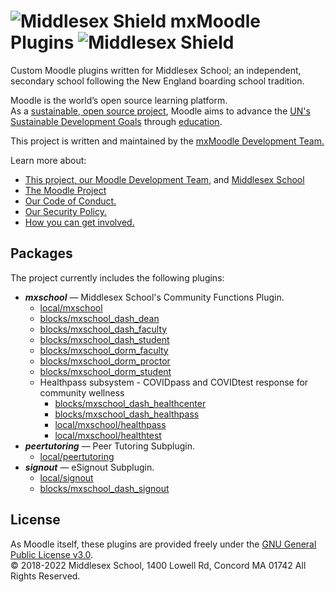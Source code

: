 # ![Middlesex Shield](/assets/mx_shield.png) mxMoodle Plugins ![Middlesex Shield](/assets/mx_shield.png)
Custom Moodle plugins written for Middlesex School; an independent, secondary school following the New England boarding school tradition.

Moodle is the world’s open source learning platform. </br>
As a [sustainable, open source project](http://oss-watch.ac.uk/resources/cs-moodle), Moodle aims to advance the [UN's Sustainable Development Goals](https://www.un.org/sustainabledevelopment/) through [education](https://www.mnialive.com/articles/education-is-the-solution-for-sustainable-development-goals-says-moodle-founder/).

This project is written and maintained by the [mxMoodle Development Team.](/docs/ABOUT_US.md)

Learn more about:
- [This project, our Moodle Development Team,](/docs/ABOUT_US.md) and [Middlesex School](https://mxschool.edu)
- [The Moodle Project](https://moodle.org)
- [Our Code of Conduct.](/docs/CODE_OF_CONDUCT.md)
- [Our Security Policy.](/docs/SECURITY.md)
- [How you can get involved.](/docs/CONTRIBUTING.md)

## Packages
The project currently includes the following plugins:
- **_mxschool_** — Middlesex School's Community Functions Plugin.
    - [local/mxschool](/local/mxschool/README.md)
    - [blocks/mxschool_dash_dean](/blocks/mxschool_dash_dean/README.md)
    - [blocks/mxschool_dash_faculty](/blocks/mxschool_dash_faculty/README.md)
    - [blocks/mxschool_dash_student](/blocks/mxschool_dash_student/README.md)
    - [blocks/mxschool_dorm_faculty](/blocks/mxschool_dorm_faculty/README.md)
    - [blocks/mxschool_dorm_proctor](/blocks/mxschool_dorm_proctor/README.md)
    - [blocks/mxschool_dorm_student](/blocks/mxschool_dorm_student/README.md)
    - Healthpass subsystem - COVIDpass and COVIDtest response for community wellness
        - [blocks/mxschool_dash_healthcenter](/blocks/mxschool_dash_healthcenter/README.md)
        - [blocks/mxschool_dash_healthpass](/blocks/mxschool_dash_healthpass/README.md)
        - [local/mxschool/healthpass](/local_mxschool/healthpass/README.md)
        - [local/mxschool/healthtest](/local/mxschool/healthtest/README.md)        
- **_peertutoring_** — Peer Tutoring Subplugin.
    - [local/peertutoring](/local/peertutoring/README.md)
- **_signout_** — eSignout Subplugin.
    - [local/signout](/local/signout/README.md)
    - [blocks/mxschool_dash_signout](/blocks/mxschool_dash_signout/README.md)

## License
As Moodle itself, these plugins are provided freely under the [GNU General Public License v3.0](/docs/LICENSE.txt). </br>
© 2018-2022 Middlesex School, 1400 Lowell Rd, Concord MA 01742 All Rights Reserved.
